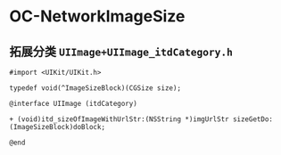 # OC-NetworkImageSize

##  拓展分类   `UIImage+UIImage_itdCategory.h`
```
#import <UIKit/UIKit.h>

typedef void(^ImageSizeBlock)(CGSize size);

@interface UIImage (itdCategory)

+ (void)itd_sizeOfImageWithUrlStr:(NSString *)imgUrlStr sizeGetDo:(ImageSizeBlock)doBlock;

@end
```
